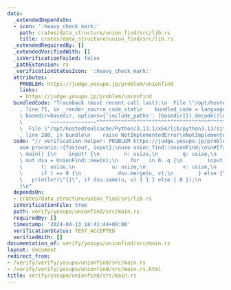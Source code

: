 ```yaml
---
data:
  _extendedDependsOn:
  - icon: ':heavy_check_mark:'
    path: crates/data_structure/union_find/src/lib.rs
    title: crates/data_structure/union_find/src/lib.rs
  _extendedRequiredBy: []
  _extendedVerifiedWith: []
  _isVerificationFailed: false
  _pathExtension: rs
  _verificationStatusIcon: ':heavy_check_mark:'
  attributes:
    PROBLEM: https://judge.yosupo.jp/problem/unionfind
    links:
    - https://judge.yosupo.jp/problem/unionfind
  bundledCode: "Traceback (most recent call last):\n  File \"/opt/hostedtoolcache/Python/3.13.1/x64/lib/python3.13/site-packages/onlinejudge_verify/documentation/build.py\"\
    , line 71, in _render_source_code_stat\n    bundled_code = language.bundle(stat.path,\
    \ basedir=basedir, options={'include_paths': [basedir]}).decode()\n          \
    \         ~~~~~~~~~~~~~~~^^^^^^^^^^^^^^^^^^^^^^^^^^^^^^^^^^^^^^^^^^^^^^^^^^^^^^^^^^^^^^^^^^\n\
    \  File \"/opt/hostedtoolcache/Python/3.13.1/x64/lib/python3.13/site-packages/onlinejudge_verify/languages/rust.py\"\
    , line 288, in bundle\n    raise NotImplementedError\nNotImplementedError\n"
  code: "// verification-helper: PROBLEM https://judge.yosupo.jp/problem/unionfind\n\
    use proconio::{fastout, input};\nuse union_find::UnionFind;\n\n#[fastout]\nfn\
    \ main() {\n    input! {\n        n: usize,\n        q: usize,\n    }\n    let\
    \ mut dsu = UnionFind::new(n);\n    for _ in 0..q {\n        input! {\n      \
    \      t: usize,\n            u: usize,\n            v: usize,\n        }\n  \
    \      if t == 0 {\n            dsu.merge(u, v);\n        } else {\n         \
    \   println!(\"{}\", if dsu.same(u, v) { 1 } else { 0 });\n        }\n    }\n\
    }\n"
  dependsOn:
  - crates/data_structure/union_find/src/lib.rs
  isVerificationFile: true
  path: verify/yosupo/unionfind/src/main.rs
  requiredBy: []
  timestamp: '2024-04-13 18:41:44+09:00'
  verificationStatus: TEST_ACCEPTED
  verifiedWith: []
documentation_of: verify/yosupo/unionfind/src/main.rs
layout: document
redirect_from:
- /verify/verify/yosupo/unionfind/src/main.rs
- /verify/verify/yosupo/unionfind/src/main.rs.html
title: verify/yosupo/unionfind/src/main.rs
---
```

